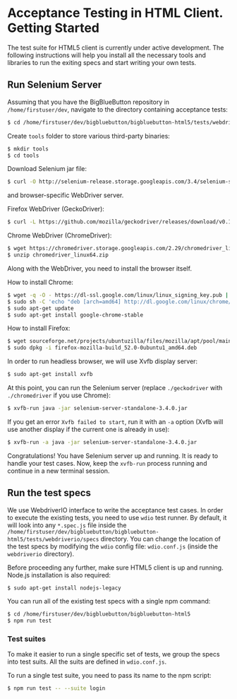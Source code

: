 # Acceptance Testing in HTML Client. Getting Started

The test suite for HTML5 client is currently under active development. The following instructions will help you install all the necessary tools and libraries to run the exiting specs and start writing your own tests.

## Run Selenium Server

Assuming that you have the BigBlueButton repository in `/home/firstuser/dev`, navigate to the directory containing acceptance tests:
```sh
$ cd /home/firstuser/dev/bigbluebutton/bigbluebutton-html5/tests/webdriverio
```

Create `tools` folder to store various third-party binaries:
```sh
$ mkdir tools
$ cd tools
```

Download Selenium jar file:
```sh
$ curl -O http://selenium-release.storage.googleapis.com/3.4/selenium-server-standalone-3.4.0.jar
```

and browser-specific WebDriver server.

Firefox WebDriver (GeckoDriver):
```sh
$ curl -L https://github.com/mozilla/geckodriver/releases/download/v0.16.1/geckodriver-v0.16.1-linux64.tar.gz | tar xz
```

Chrome WebDriver (ChromeDriver):
```sh
$ wget https://chromedriver.storage.googleapis.com/2.29/chromedriver_linux64.zip
$ unzip chromedriver_linux64.zip
```

Along with the WebDriver, you need to install the browser itself.

How to install Chrome:
```sh
$ wget -q -O - https://dl-ssl.google.com/linux/linux_signing_key.pub | sudo apt-key add -
$ sudo sh -C 'echo "deb [arch=amd64] http://dl.google.com/linux/chrome/deb/ stable main" >> /etc/apt/sources.list.d/google-chrome.list'
$ sudo apt-get update
$ sudo apt-get install google-chrome-stable
```

How to install Firefox:
```sh
$ wget sourceforge.net/projects/ubuntuzilla/files/mozilla/apt/pool/main/f/firefox-mozilla-build/firefox-mozilla-build_52.0-0ubuntu1_amd64.deb
$ sudo dpkg -i firefox-mozilla-build_52.0-0ubuntu1_amd64.deb
```

In order to run headless browser, we will use Xvfb display server:
```sh
$ sudo apt-get install xvfb
```

At this point, you can run the Selenium server (replace `./geckodriver` with `./chromedriver` if you use Chrome):
```sh
$ xvfb-run java -jar selenium-server-standalone-3.4.0.jar
```

If you get an error `Xvfb failed to start`, run it with an `-a` option (Xvfb will use another display if the current one is already in use):
```sh
$ xvfb-run -a java -jar selenium-server-standalone-3.4.0.jar
```

Congratulations! You have Selenium server up and running. It is ready to handle your test cases. Now, keep the `xvfb-run` process running and continue in a new terminal session.

## Run the test specs

We use WebdriverIO interface to write the acceptance test cases. In order to execute the existing tests, you need to use `wdio` test runner. By default, it will look into any `*.spec.js` file inside the `/home/firstuser/dev/bigbluebutton/bigbluebutton-html5/tests/webdriverio/specs` directory. You can change the location of the test specs by modifying the `wdio` config file: `wdio.conf.js` (inside the `webdriverio` directory).

Before proceeding any further, make sure HTML5 client is up and running.
Node.js installation is also required:

```sh
$ sudo apt-get install nodejs-legacy
```

You can run all of the existing test specs with a single npm command:

```sh
$ cd /home/firstuser/dev/bigbluebutton/bigbluebutton-html5
$ npm run test
```

### Test suites

To make it easier to run a single specific set of tests, we group the specs into test suits. All the suits are defined in `wdio.conf.js`.

To run a single test suite, you need to pass its name to the npm script:
```sh
$ npm run test -- --suite login
```

